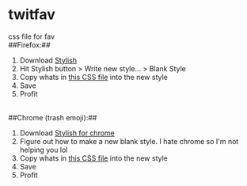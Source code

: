 # twitfav
css file for fav
<br>
##Firefox:##<br>
1. Download [Stylish](https://addons.mozilla.org/en-us/firefox/addon/stylish/)<br>
2. Hit Stylish button > Write new style... > Blank Style<br>
3. Copy whats in [this CSS file](star.css) into the new style<br>
4. Save<br>
5. Profit<br><br>

##Chrome (trash emoji):##<br>
1. Download [Stylish for chrome](https://chrome.google.com/webstore/detail/stylish/fjnbnpbmkenffdnngjfgmeleoegfcffe?hl=en)<br>
2. Figure out how to make a new blank style. I hate chrome so I'm not helping you lol<br>
3. Copy whats in [this CSS file](star.css) into the new style<br>
4. Save<br>
5. Profit<br>
